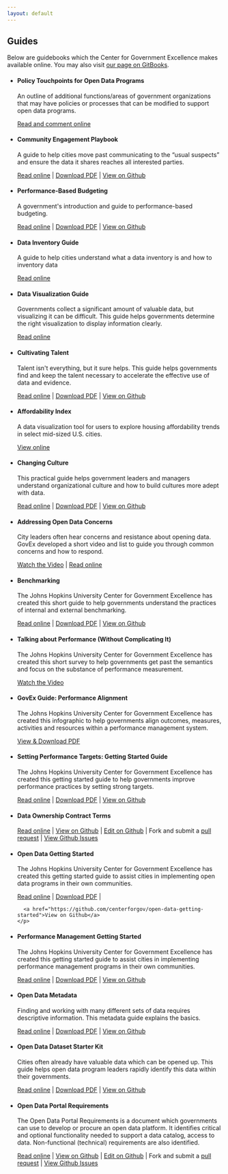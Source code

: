 ```yaml
---
layout: default
---
```


## <span class="glyphicon glyphicon-book"></span> Guides
Below are guidebooks which the Center for Government Excellence makes available online. You may also visit <a href="https://www.gitbook.com/@centerforgov">our page on GitBooks</a>.

<ul class="list-group">
  <li class="list-group-item">
    <h4>Policy Touchpoints for Open Data Programs</h4>
    <p>An outline of additional functions/areas of government organizations that may have policies or processes that can be modified to support open data programs.</p>
    <p>
      <a href="http://labs.centerforgov.org/open-data/policy-touchpoints/">Read and comment online</a>
    </p>
  </li>
  <li class="list-group-item">
    <h4>Community Engagement Playbook</h4>
    <p>A guide to help cities move past communicating to the “usual suspects” and ensure the data it shares reaches all interested parties.</p>
    <p>
      <a href="https://www.gitbook.com/book/centerforgov/community-engagement-playbook/details">Read online</a> |
      <a href="https://www.gitbook.com/download/pdf/book/centerforgov/community-engagement-playbook">Download PDF</a> |
      <a href="https://github.com/govex/community-engagement">View on Github</a>
    </p>
  </li>
  <li class="list-group-item">
    <h4>Performance-Based Budgeting</h4>
    <p>A government's introduction and guide to performance-based budgeting.</p>
    <p>
      <a href="https://www.gitbook.com/book/centerforgov/performance-based-budgeting/details">Read online</a> |
      <a href="https://www.gitbook.com/download/pdf/book/centerforgov/performance-based-budgeting">Download PDF</a> |
      <a href="https://github.com/govex/performance-based-budgeting">View on Github</a>
    </p>
  </li>
  <li class="list-group-item">
    <h4>Data Inventory Guide</h4>
    <p>A guide to help cities understand what a data inventory is and how to inventory data</p>
    <p>
      <a href="http://labs.centerforgov.org/guides/datainventory">Read online</a>
    </p>
  </li>
  <li class="list-group-item">
    <h4>Data Visualization Guide</h4>
    <p>Governments collect a significant amount of valuable data, but visualizing it can be difficult. This guide helps governments determine the right visualization to display information clearly.</p>
    <p>
      <a href="http://labs.centerforgov.org/guides/dataviz/index.html">Read online</a>
    </p>
  </li>
  <li class="list-group-item">
    <h4>Cultivating Talent</h4>
    <p>Talent isn't everything, but it sure helps. This guide helps governments find and keep the talent necessary to accelerate the effective use of data and evidence.</p>
    <p>
      <a href="https://www.gitbook.com/book/centerforgov/cultivating-talent/details">Read online</a> |
      <a href="https://www.gitbook.com/download/pdf/book/centerforgov/cultivating-talent">Download PDF</a> |
      <a href="https://github.com/govex/Talent">View on Github</a>
    </p>
  </li>
  <li class="list-group-item">
    <h4>Affordability Index</h4>
    <p>A data visualization tool for users to explore housing affordability trends in select mid-sized U.S. cities.</p>
    <p>
      <a href="http://labs.centerforgov.org/affordability.html">View online</a>
    </p>
  </li>
  <li class="list-group-item">
    <h4>Changing Culture</h4>
    <p>This practical guide helps government leaders and managers understand organizational culture and how to build cultures more adept with data.</p>
    <p>
      <a href="https://centerforgov.gitbooks.io/changing-culture/content/index.html">Read online</a> |
      <a href="https://www.gitbook.com/book/centerforgov/changing-culture/details">Download PDF</a> |
      <a href="https://github.com/centerforgov/culture">View on Github</a>
    </p>
  </li>
  <li class="list-group-item">
    <h4>Addressing Open Data Concerns</h4>
    <p>City leaders often hear concerns and resistance about opening data. GovEx developed a short video and list to guide you through common concerns and how to respond.</p>
    <p>
      <a href="https://www.youtube.com/watch?v=70Zl9jXdzLo&feature=youtu.be" target="_blank">Watch the Video</a> |
      <a href="http://labs.centerforgov.org/open-data/addressing-concerns/">Read online</a>
    </p>
  </li>
  <li class="list-group-item">
    <h4>Benchmarking</h4>
    <p>The Johns Hopkins University Center for Government Excellence has created this short guide to help governments understand the practices of internal and external benchmarking.</p>
    <p>
      <a href="https://centerforgov.gitbooks.io/benchmarking/content/">Read online</a> |
      <a href="https://www.gitbook.com/book/centerforgov/benchmarking/details">Download PDF</a> |
      <a href="https://github.com/centerforgov/benchmarking">View on Github</a>
    </p>
  </li>
  <li class="list-group-item">
    <h4>Talking about Performance (Without Complicating It)</h4>
    <p>The Johns Hopkins University Center for Government Excellence has created this short survey to help governments get past the semantics and focus on the substance of performance measurement.</p>
    <p>
      <a href="https://youtu.be/Qa3gtv7TRxk">Watch the Video</a>
    </p>
  </li>
  <li class="list-group-item">
    <h4>GovEx Guide: Performance Alignment</h4>
    <p>The Johns Hopkins University Center for Government Excellence has created this infographic to help governments align outcomes, measures, activities and resources within a performance management system.</p>
    <p>
      <a href="https://drive.google.com/open?id=0B9eOOc60hbhLUG55bURsSTZwdms">View & Download PDF</a>
    </p>
  </li>
  <li class="list-group-item">
    <h4>Setting Performance Targets: Getting Started Guide</h4>
    <p>The Johns Hopkins University Center for Government Excellence has created this getting started guide to help governments improve performance practices by setting strong targets.</p>
    <p>
      <a href="https://centerforgov.gitbooks.io/setting-performance-targets-getting-started-guide/content/">Read online</a> |
      <a href="https://www.gitbook.com/download/pdf/book/centerforgov/setting-performance-targets-getting-started-guide">Download PDF</a> |
      <a href="https://github.com/centerforgov/setting-performance-targets-getting-started-guide">View on Github</a>
    </p>
  </li>
  <li class="list-group-item">
    <h4>Data Ownership Contract Terms</h4>
    <p></p>
    <p>
      <a href="/data-ownership">Read online</a> |
      <a href="https://github.com/centerforgov/data-ownership/blob/master/README.md">View on Github</a> |
      <a href="https://github.com/centerforgov/data-ownership/edit/master/README.md">Edit on Github</a> |
      Fork and submit a <a href="https://github.com/centerforgov/data-ownership/pulls">pull request</a> |
      <a href="https://github.com/centerforgov/data-ownership/issues">View Github Issues</a>
    </p>
  </li>
  <li class="list-group-item">
    <h4>Open Data Getting Started</h4>
    <p>The Johns Hopkins University Center for Government Excellence has created this getting started guide to assist cities in implementing open data programs in their own communities.</p>
    <p>
      <a href="http://centerforgov.gitbooks.io/open-data-getting-started/content/">Read online</a> |
      <a href="https://www.gitbook.com/download/pdf/book/centerforgov/open-data-getting-started">Download PDF</a> |

      <a href="https://github.com/centerforgov/open-data-getting-started">View on Github</a>
    </p>
  </li>
  <li class="list-group-item">
    <h4>Performance Management Getting Started</h4>
    <p>The Johns Hopkins University Center for Government Excellence has created this getting started guide to assist cities in implementing performance management programs in their own communities.</p>    
    <p>
      <a href="https://www.gitbook.com/read/book/centerforgov/performance-management-getting-started">Read online</a> |
      <a href="https://www.gitbook.com/download/pdf/book/centerforgov/performance-management-getting-started">Download PDF</a> |
      <a href="https://github.com/centerforgov/performance-management-getting-started">View on Github</a>
    </p>
  </li>
  <li class="list-group-item">
    <h4>Open Data Metadata</h4>
    <p>Finding and working with many different sets of data requires descriptive information. This metadata guide explains the basics.</p>
    <p>
      <a href="https://www.gitbook.com/read/book/centerforgov/open-data-metadata-guide">Read online</a> |
      <a href="https://www.gitbook.com/download/pdf/book/centerforgov/open-data-metadata-guide">Download PDF</a> |
      <a href="https://github.com/centerforgov/open-data-metadata-guide">View on Github</a>
    </p>
  </li>
  <li class="list-group-item">
    <h4>Open Data Dataset Starter Kit</h4>
    <p>Cities often already have valuable data which can be opened up. This guide helps open data program leaders rapidly identify this data within their governments.</p>
    <p>
      <a href="https://www.gitbook.com/read/book/centerforgov/dataset-inventory-guidelines">Read online</a> |
      <a href="https://www.gitbook.com/download/pdf/book/centerforgov/dataset-inventory-guidelines">Download PDF</a> |
      <a href="https://github.com/centerforgov/open-data-inventory">View on Github</a>
    </p>
  </li>
  <li class="list-group-item">
    <h4>Open Data Portal Requirements</h4>
    <p>The Open Data Portal Requirements is a document which governments can use to develop or procure an open data platform. It identifies critical and optional functionality needed to support a data catalog, access to data. Non-functional (technical) requirements are also identified.</p>
    <p>
      <a href="/open-data-portal-requirements">Read online</a> |
      <a href="https://github.com/centerforgov/open-data-portal-requirements/blob/master/README.md">View on Github</a> |
      <a href="https://github.com/centerforgov/open-data-portal-requirements/edit/master/README.md">Edit on Github</a> |
      Fork and submit a <a href="https://github.com/centerforgov/open-data-portal-requirements/pulls">pull request</a> |
      <a href="https://github.com/centerforgov/open-data-portal-requirements/issues">View Github Issues</a>
    </p>
  </li>
</ul>
